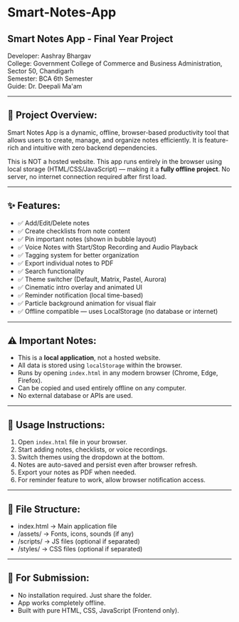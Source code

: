 # Smart-Notes-App
Smart Notes App - Final Year Project
-------------------------------------

Developer: Aashray Bhargav  
College: Government College of Commerce and Business Administration, Sector 50, Chandigarh  
Semester: BCA 6th Semester  
Guide: Dr. Deepali Ma'am  

--------------------------
📌 Project Overview:
--------------------------
Smart Notes App is a dynamic, offline, browser-based productivity tool that allows users to create, manage, and organize notes efficiently. It is feature-rich and intuitive with zero backend dependencies.

This is NOT a hosted website. This app runs entirely in the browser using local storage (HTML/CSS/JavaScript) — making it a **fully offline project**. No server, no internet connection required after first load.

--------------------------
✨ Features:
--------------------------
- ✅ Add/Edit/Delete notes
- ✅ Create checklists from note content
- ✅ Pin important notes (shown in bubble layout)
- ✅ Voice Notes with Start/Stop Recording and Audio Playback
- ✅ Tagging system for better organization
- ✅ Export individual notes to PDF
- ✅ Search functionality
- ✅ Theme switcher (Default, Matrix, Pastel, Aurora)
- ✅ Cinematic intro overlay and animated UI
- ✅ Reminder notification (local time-based)
- ✅ Particle background animation for visual flair
- ✅ Offline compatible — uses LocalStorage (no database or internet)

--------------------------
⚠️ Important Notes:
--------------------------
- This is a **local application**, not a hosted website.
- All data is stored using `localStorage` within the browser.
- Runs by opening `index.html` in any modern browser (Chrome, Edge, Firefox).
- Can be copied and used entirely offline on any computer.
- No external database or APIs are used.

--------------------------
📝 Usage Instructions:
--------------------------
1. Open `index.html` file in your browser.
2. Start adding notes, checklists, or voice recordings.
3. Switch themes using the dropdown at the bottom.
4. Notes are auto-saved and persist even after browser refresh.
5. Export your notes as PDF when needed.
6. For reminder feature to work, allow browser notification access.

--------------------------
📎 File Structure:
--------------------------
- index.html       → Main application file
- /assets/         → Fonts, icons, sounds (if any)
- /scripts/        → JS files (optional if separated)
- /styles/         → CSS files (optional if separated)

--------------------------
📧 For Submission:
--------------------------
- No installation required. Just share the folder.
- App works completely offline.
- Built with pure HTML, CSS, JavaScript (Frontend only).
